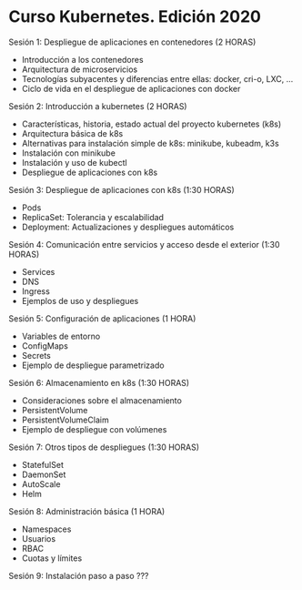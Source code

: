 # Curso Kubernetes. Edición 2020

Sesión 1: Despliegue de aplicaciones en contenedores (2 HORAS)

* Introducción a los contenedores
* Arquitectura de microservicios
* Tecnologías subyacentes y diferencias entre ellas: docker, cri-o, LXC, ...
* Ciclo de vida en el despliegue de aplicaciones con docker

Sesión 2: Introducción a kubernetes (2 HORAS)

* Características, historia, estado actual del proyecto kubernetes (k8s)
* Arquitectura básica de k8s
* Alternativas para instalación simple de k8s: minikube, kubeadm, k3s
* Instalación con minikube
* Instalación y uso de kubectl
* Despliegue de aplicaciones con k8s

Sesión 3: Despliegue de aplicaciones con k8s (1:30 HORAS)

* Pods
* ReplicaSet: Tolerancia y escalabilidad
* Deployment: Actualizaciones y despliegues automáticos

Sesión 4: Comunicación entre servicios y acceso desde el exterior (1:30 HORAS)

* Services
* DNS
* Ingress
* Ejemplos de uso y despliegues

Sesión 5: Configuración de aplicaciones (1 HORA)

* Variables de entorno
* ConfigMaps
* Secrets
* Ejemplo de despliegue parametrizado

Sesión 6: Almacenamiento en k8s (1:30 HORAS)

* Consideraciones sobre el almacenamiento
* PersistentVolume
* PersistentVolumeClaim
* Ejemplo de despliegue con volúmenes

Sesión 7: Otros tipos de despliegues (1:30 HORAS)

* StatefulSet
* DaemonSet
* AutoScale
* Helm

Sesión 8: Administración básica (1 HORA)

* Namespaces
* Usuarios
* RBAC
* Cuotas y límites

Sesión 9: Instalación paso a paso ???